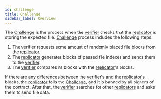 ```yaml
---
id: challenge
title: Challenge
sidebar_label: Overview
---
```


The [Challenge](challenge.md) is the process when the [verifier](../roles/replicator.md) checks that the [replicator](../roles/replicator.md) is storing the expected file. [Challenge](challenge.md) process includes the following steps:
1. The [verifier](../roles/replicator.md) requests some amount of randomly placed file blocks from the [replicator](../roles/replicator.md).
2. The [replicator](../roles/replicator.md) generates blocks of passed file indexes and sends them to the [verifier](../roles/replicator.md).
3. The [verifier](../roles/replicator.md) compares its blocks with the [replicator](../roles/replicator.md)'s blocks.

If there are any differences between the [verifier's](../roles/replicator.md) and the [replicator's](../roles/replicator.md) blocks, the [replicator](../roles/replicator.md) fails the [Challenge](challenge.md), and it is banned by all signers of the contract. After that, the [verifier](../roles/replicator.md) searches for other [replicators](../roles/replicator.md) and asks them to send file data.